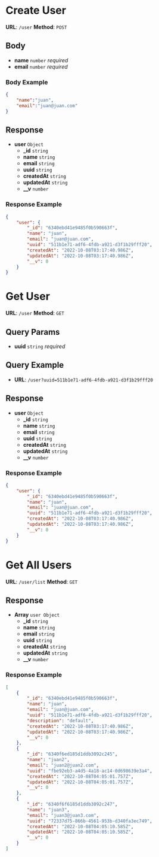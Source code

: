 # Create User
**URL**: `/user`
**Method**: `POST`

## Body
- **name** `number` *required*
- **email** `number` *required*
  
### Body Example
```json
{
    "name":"juan", 
    "email":"juan@juan.com"
}
```
  
## Response

- **user** `Object`
  - **_id** `string`
  - **name** `string`
  - **email** `string`
  - **uuid** `string`
  - **createdAt** `string`
  - **updatedAt** `string`
  - **__v** `number`
  
### Response Example
```json
{
    "user": {
        "_id": "6340ebd41e9485f0b590663f",
        "name": "juan",
        "email": "juan@juan.com",
        "uuid": "511b1e71-adf6-4fdb-a921-d3f1b29fff20",
        "createdAt": "2022-10-08T03:17:40.986Z",
        "updatedAt": "2022-10-08T03:17:40.986Z",
        "__v": 0
    }
}
```

# Get User
**URL**: `/user`
**Method**: `GET`

## Query Params
- **uuid** `string` *required*

## Query Example
- **URL**: `/user?uuid=511b1e71-adf6-4fdb-a921-d3f1b29fff20`

## Response

- **user** `Object`
  - **_id** `string`
  - **name** `string`
  - **email** `string`
  - **uuid** `string`
  - **createdAt** `string`
  - **updatedAt** `string`
  - **__v** `number`
  
### Response Example
```json
{
    "user": {
        "_id": "6340ebd41e9485f0b590663f",
        "name": "juan",
        "email": "juan@juan.com",
        "uuid": "511b1e71-adf6-4fdb-a921-d3f1b29fff20",
        "createdAt": "2022-10-08T03:17:40.986Z",
        "updatedAt": "2022-10-08T03:17:40.986Z",
        "__v": 0
    }
}
```

# Get All Users
**URL**: `/user/list`
**Method**: `GET`

## Response
- **Array** `user Object`
  - **_id** `string`
  - **name** `string`
  - **email** `string`
  - **uuid** `string`
  - **createdAt** `string`
  - **updatedAt** `string`
  - **__v** `number`
  
### Response Example
```json
[
    {
        "_id": "6340ebd41e9485f0b590663f",
        "name": "juan",
        "email": "juan@juan.com",
        "uuid": "511b1e71-adf6-4fdb-a921-d3f1b29fff20",
        "description": "default",
        "createdAt": "2022-10-08T03:17:40.986Z",
        "updatedAt": "2022-10-08T03:17:40.986Z",
        "__v": 0
    },
    {
        "_id": "6340f6ed185d1ddb3092c245",
        "name": "juan2",
        "email": "juan2@juan2.com",
        "uuid": "fbe92eb3-a4d5-4a18-ac14-0d698639e3a4",
        "createdAt": "2022-10-08T04:05:01.757Z",
        "updatedAt": "2022-10-08T04:05:01.757Z",
        "__v": 0
    },
    {
        "_id": "6340f6f6185d1ddb3092c247",
        "name": "juan3",
        "email": "juan3@juan3.com",
        "uuid": "72337d75-866b-4561-953b-d340fa3ec749",
        "createdAt": "2022-10-08T04:05:10.585Z",
        "updatedAt": "2022-10-08T04:05:10.585Z",
        "__v": 0
    }
]
```